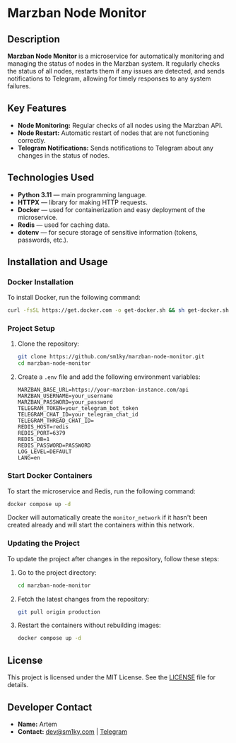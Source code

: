
# Marzban Node Monitor

## Description

**Marzban Node Monitor** is a microservice for automatically monitoring and managing the status of nodes in the Marzban system. It regularly checks the status of all nodes, restarts them if any issues are detected, and sends notifications to Telegram, allowing for timely responses to any system failures.

## Key Features

- **Node Monitoring:** Regular checks of all nodes using the Marzban API.
- **Node Restart:** Automatic restart of nodes that are not functioning correctly.
- **Telegram Notifications:** Sends notifications to Telegram about any changes in the status of nodes.

## Technologies Used

- **Python 3.11** — main programming language.
- **HTTPX** — library for making HTTP requests.
- **Docker** — used for containerization and easy deployment of the microservice.
- **Redis** — used for caching data.
- **dotenv** — for secure storage of sensitive information (tokens, passwords, etc.).

## Installation and Usage

### Docker Installation

To install Docker, run the following command:

```bash
curl -fsSL https://get.docker.com -o get-docker.sh && sh get-docker.sh
```

### Project Setup

1. Clone the repository:
    ```bash
    git clone https://github.com/sm1ky/marzban-node-monitor.git
    cd marzban-node-monitor
    ```

2. Create a `.env` file and add the following environment variables:

    ```env
    MARZBAN_BASE_URL=https://your-marzban-instance.com/api
    MARZBAN_USERNAME=your_username
    MARZBAN_PASSWORD=your_password
    TELEGRAM_TOKEN=your_telegram_bot_token
    TELEGRAM_CHAT_ID=your_telegram_chat_id
    TELEGRAM_THREAD_CHAT_ID=
    REDIS_HOST=redis
    REDIS_PORT=6379
    REDIS_DB=1
    REDIS_PASSWORD=PASSWORD
    LOG_LEVEL=DEFAULT
    LANG=en
    ```
    
### Start Docker Containers

To start the microservice and Redis, run the following command:

```bash
docker compose up -d
```

Docker will automatically create the `monitor_network` if it hasn't been created already and will start the containers within this network.

### Updating the Project

To update the project after changes in the repository, follow these steps:

1. Go to the project directory:
    ```bash
    cd marzban-node-monitor
    ```

2. Fetch the latest changes from the repository:
    ```bash
    git pull origin production
    ```

3. Restart the containers without rebuilding images:
    ```bash
    docker compose up -d
    ```

## License

This project is licensed under the MIT License. See the [LICENSE](./LICENSE) file for details.

## Developer Contact

- **Name:** Artem
- **Contact:** [dev@sm1ky.com](mailto:dev@sm1ky.com) | [Telegram](https://t.me/forests_vpn)
